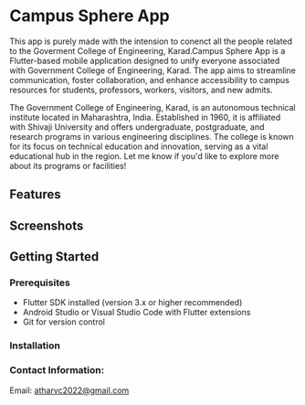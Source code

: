 # Campus Sphere App

This app is purely made with the  intension to conenct all the people related to the Goverment College of Engineering, Karad.Campus Sphere App is a Flutter-based mobile application designed to unify everyone associated with Government College of Engineering, Karad. The app aims to streamline communication, foster collaboration, and enhance accessibility to campus resources for students, professors, workers, visitors, and new admits.

The Government College of Engineering, Karad, is an autonomous technical institute located in Maharashtra, India. Established in 1960, it is affiliated with Shivaji University and offers undergraduate, postgraduate, and research programs in various engineering disciplines. The college is known for its focus on technical education and innovation, serving as a vital educational hub in the region. Let me know if you'd like to explore more about its programs or facilities!

## Features
<!-- - *User Profiles:* Customizable profiles for students, faculty, and visitors.
- *Campus Updates:* Notifications for events, deadlines, and announcements.
- *Interactive Campus Map:* Helps new students and visitors navigate the campus.
- *Resource Hub:* Access to class schedules, syllabi, and e-resources.
- *Messaging & Communication:* Secure chat and group messaging features.
- *Event Management:* Organize college events and participate in club activities.
- *Food & Facilities Information:* Details about canteens, shops, and campus amenities.
- *Job & Internship Board:* Connect students with opportunities posted by alumni and companies. -->

## Screenshots
<!-- (Include screenshots of the app interface here to showcase its design and usability.) -->

## Getting Started

### Prerequisites
- Flutter SDK installed (version 3.x or higher recommended)
- Android Studio or Visual Studio Code with Flutter extensions
- Git for version control

### Installation
<!-- 1. Clone the repository:
   ```bash
   git clone https://github.com/yourusername/CampusConnect.git -->

### Contact Information:
Email: atharvc2022@gmail.com
